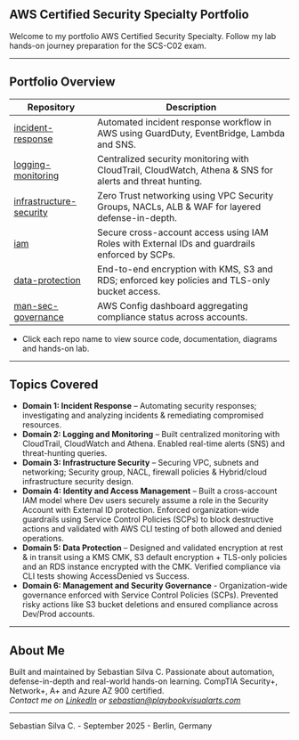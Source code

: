 ## AWS Certified Security Specialty Portfolio

Welcome to my portfolio AWS Certified Security Specialty. Follow my lab hands-on journey preparation for the SCS-C02 exam. 

---

## Portfolio Overview

| Repository                                                                              | Description                                                                                                              |
|-----------------------------------------------------------------------------------------|--------------------------------------------------------------------------------------------------------------------------
| [incident-response](https://github.com/AWS-CSS-Portfolio/incident-response)             | Automated incident response workflow in AWS using GuardDuty, EventBridge, Lambda and SNS.                               |
| [logging-monitoring](https://github.com/AWS-CSS-Portfolio/logging-monitoring)           | Centralized security monitoring with CloudTrail, CloudWatch, Athena & SNS for alerts and threat hunting.                |
| [infrastructure-security](https://github.com/AWS-CSS-Portfolio/infrastructure-security) | Zero Trust networking using VPC Security Groups, NACLs, ALB & WAF for layered defense-in-depth.                         |
| [iam](https://github.com/AWS-CSS-Portfolio/iam)                                         | Secure cross-account access using IAM Roles with External IDs and guardrails enforced by SCPs.                          |
| [data-protection](https://github.com/AWS-CSS-Portfolio/data-protection)                 | End-to-end encryption with KMS, S3  and RDS; enforced key policies and TLS-only bucket access.                          |
| [man-sec-governance](https://github.com/AWS-CSS-Portfolio/man-sec-governance)           | AWS Config dashboard aggregating compliance status across accounts.                                                     |

* Click each repo name to view source code, documentation, diagrams and hands-on lab.

---

## Topics Covered

- **Domain 1: Incident Response** – Automating security responses; investigating and analyzing incidents & remediating compromised resources.
- **Domain 2: Logging and Monitoring** – Built centralized monitoring with CloudTrail, CloudWatch and Athena. Enabled real-time alerts (SNS) and threat-hunting queries.
- **Domain 3: Infrastructure Security** – Securing VPC, subnets and networking; Security group, NACL, firewall policies & Hybrid/cloud infrastructure security design.
- **Domain 4: Identity and Access Management** – Built a cross-account IAM model where Dev users securely assume a role in the Security Account with External ID protection. Enforced organization-wide guardrails using Service Control Policies (SCPs) to block destructive actions and validated with AWS CLI testing of both allowed and denied operations.
- **Domain 5: Data Protection** – Designed and validated encryption at rest & in transit using a KMS CMK, S3 default encryption + TLS-only policies and an RDS instance encrypted with the CMK. Verified compliance via CLI tests showing AccessDenied vs Success.
- **Domain 6: Management and Security Governance** - Organization-wide governance enforced with Service Control Policies (SCPs). Prevented risky actions like S3 bucket deletions and ensured compliance across Dev/Prod accounts.

---

## About Me

Built and maintained by Sebastian Silva C. Passionate about automation, defense-in-depth and real-world hands-on learning. 
CompTIA Security+, Network+, A+ and Azure AZ 900 certified.   
*Contact me on [LinkedIn](https://www.linkedin.com/in/sebastiansilc) or [sebastian@playbookvisualarts.com](mailto:sebastian@playbookvisualarts.com)*

---

Sebastian Silva C. - September 2025 - Berlin, Germany

